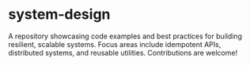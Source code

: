 # system-design
A repository showcasing code examples and best practices for building resilient, scalable systems. Focus areas include idempotent APIs, distributed systems, and reusable utilities. Contributions are welcome!
